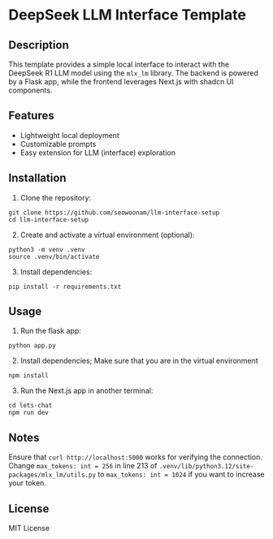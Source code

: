 # DeepSeek LLM Interface Template


## Description
This template provides a simple local interface to interact with the DeepSeek R1 LLM model using the `mlx_lm` library. The backend is powered by a Flask app, while the frontend leverages Next.js with shadcn UI components.


## Features
- Lightweight local deployment
- Customizable prompts
- Easy extension for LLM (interface) exploration


## Installation
1. Clone the repository:
```
git clone https://github.com/seowoonam/llm-interface-setup
cd llm-interface-setup
```
2. Create and activate a virtual environment (optional):
```
python3 -m venv .venv
source .venv/bin/activate
```
3. Install dependencies:
```
pip install -r requirements.txt
```

## Usage
1. Run the flask app:
```
python app.py
```
2. Install dependencies; Make sure that you are in the virtual environment
```
npm install
```
3. Run the Next.js app in another terminal:
```
cd lets-chat
npm run dev
```

## Notes
Ensure that `curl http://localhost:5000` works for verifying the connection.
Change `max_tokens: int = 256` in line 213 of `.venv/lib/python3.12/site-packages/mlx_lm/utils.py` to `max_tokens: int = 1024` if you want to increase your token.

## License
MIT License
